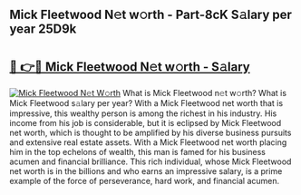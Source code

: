 ## Mick Fleetwood N𝚎t w𝚘rth - Part-8cK S𝚊lary per year 25D9k

# <h2><a href="http://gc2ol6h.nevu.top/?p=Mick+Fleetwood">🔗 👉🔴 Mick Fleetwood N𝚎t w𝚘rth - S𝚊lary</a></h2>

[![Mick Fleetwood N𝚎t W𝚘rth](https://i.imgur.com/Oavwk0R.jpeg)](http://gc2ol6h.nevu.top/?p=Mick+Fleetwood)
What is Mick Fleetwood n𝚎t w𝚘rth? What is Mick Fleetwood s𝚊lary per year?
With a Mick Fleetwood net worth that is impressive, this wealthy person is among the richest in his industry. His income from his job is considerable, but it is eclipsed by Mick Fleetwood net worth, which is thought to be amplified by his diverse business pursuits and extensive real estate assets. With a Mick Fleetwood net worth placing him in the top echelons of wealth, this man is famed for his business acumen and financial brilliance. This rich individual, whose Mick Fleetwood net worth is in the billions and who earns an impressive salary, is a prime example of the force of perseverance, hard work, and financial acumen.
